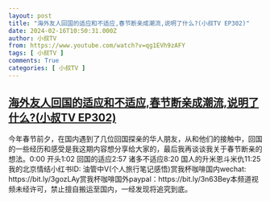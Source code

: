 ```yaml
---
layout: post
title: "海外友人回国的适应和不适应,春节断亲成潮流,说明了什么?(小叔TV EP302)"
date: 2024-02-16T10:50:31.000Z
author: 小叔TV
from: https://www.youtube.com/watch?v=qg1EVh9zAFY
tags: [ 小叔TV ]
comments: True
categories: [ 小叔TV ]
---
```

<!--1708080631000-->
[海外友人回国的适应和不适应,春节断亲成潮流,说明了什么?(小叔TV EP302)](https://www.youtube.com/watch?v=qg1EVh9zAFY)
------

<div>
今年春节前夕，在国内遇到了几位回国探亲的华人朋友，从和他们的接触中，回国的一些经历和感受是我这期内容想分享给大家的，最后我再谈谈我关于春节断亲的想法。0:00 开头1:02 回国的适应2:57 诸多不适应8:20 国人的升米恩斗米仇11:25 我的北京情结小红书ID: 油管中V(个人旅行笔记感悟)赏我杯咖啡国内wechat: https://bit.ly/3gozLAy赏我杯咖啡国外paypal：https://bit.ly/3n63Bey本频道视频未经许可，禁止擅自搬运至国内，一经发现将追究到底。
</div>

